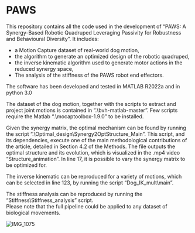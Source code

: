 # PAWS

This repository contains all the code used in the development of “PAWS: A Synergy-Based Robotic Quadruped Leveraging Passivity for Robustness and Behavioural Diversity”. 
It includes: 
-	a Motion Capture dataset of real-world dog motion,
-	the algorithm to generate an optimized design of the robotic quadruped, 
-	the inverse kinematic algorithm used to generate motor actions in the reduced synergy space,
-	The analysis of the stiffness of the PAWS robot end effectors. 

The software has been developed and tested in MATLAB R2022a and in python 3.0 

The dataset of the dog motion, together with the scripts to extract and project joint motions is contained in “.\bvh-matlab-master”. Few scripts require the Matlab “.\mocaptoolbox-1.9.0” to be installed. 

Given the synergy matrix, the optimal mechanism can be found by running the script “.\Optimal_design\Synergy2OptStructure_Main”. This script, and its dependencies, execute one of the main methodological contributions of the article, detailed in Section 4.2 of the Methods. The file outputs the optimal structure and its evolution, which is visualized in the .mp4 video “Structure_animation”. In line 17, it is possible to vary the synergy matrix to be optimized for.

The inverse kinematic can be reproduced for a variety of motions, which can be selected in line 123, by running the script “Dog_IK_mult\main”.

The stiffness analysis can be reproduced by running the “Stiffness\Stiffness_analysis” script.  
Please note that the full pipeline could be applied to any dataset of biological movements. 

![IMG_1075](https://github.com/fstella97/PAWS/assets/85675387/79899a22-3d6f-43d2-af97-6a76b959fdd4)
